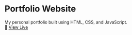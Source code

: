 # Portfolio Website

My personal portfolio built using HTML, CSS, and JavaScript.  
🔗 [View Live](https://shellsri.github.io/portfolio-website/)
